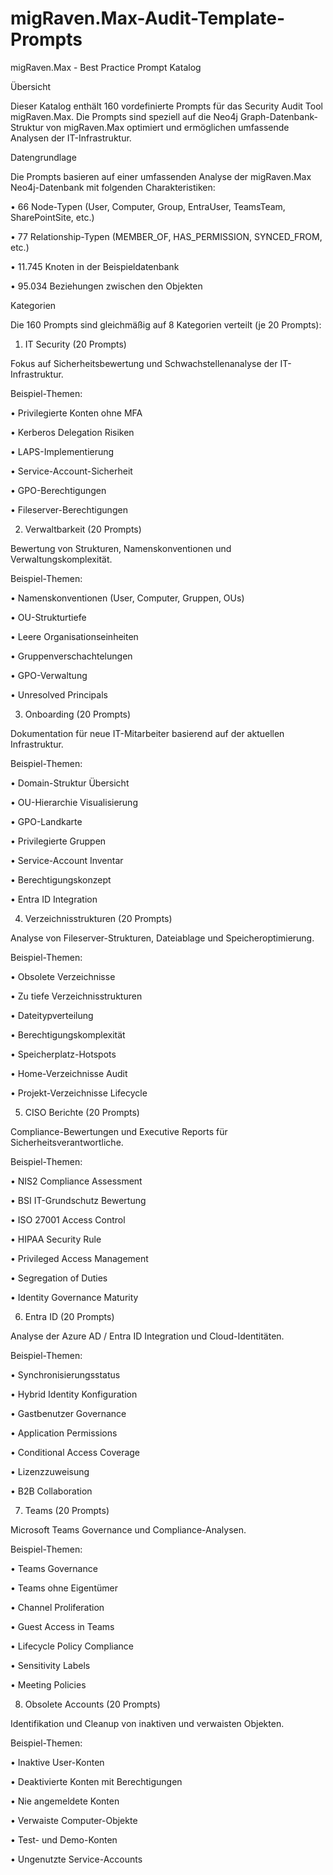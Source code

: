 # migRaven.Max-Audit-Template-Prompts
migRaven.Max - Best Practice Prompt Katalog

Übersicht

Dieser Katalog enthält 160 vordefinierte Prompts für das Security Audit Tool migRaven.Max. Die Prompts sind speziell auf die Neo4j Graph-Datenbank-Struktur von migRaven.Max optimiert und ermöglichen umfassende Analysen der IT-Infrastruktur.

Datengrundlage

Die Prompts basieren auf einer umfassenden Analyse der migRaven.Max Neo4j-Datenbank mit folgenden Charakteristiken:

•
66 Node-Typen (User, Computer, Group, EntraUser, TeamsTeam, SharePointSite, etc.)

•
77 Relationship-Typen (MEMBER_OF, HAS_PERMISSION, SYNCED_FROM, etc.)

•
11.745 Knoten in der Beispieldatenbank

•
95.034 Beziehungen zwischen den Objekten

Kategorien

Die 160 Prompts sind gleichmäßig auf 8 Kategorien verteilt (je 20 Prompts):

1. IT Security (20 Prompts)

Fokus auf Sicherheitsbewertung und Schwachstellenanalyse der IT-Infrastruktur.

Beispiel-Themen:

•
Privilegierte Konten ohne MFA

•
Kerberos Delegation Risiken

•
LAPS-Implementierung

•
Service-Account-Sicherheit

•
GPO-Berechtigungen

•
Fileserver-Berechtigungen

2. Verwaltbarkeit (20 Prompts)

Bewertung von Strukturen, Namenskonventionen und Verwaltungskomplexität.

Beispiel-Themen:

•
Namenskonventionen (User, Computer, Gruppen, OUs)

•
OU-Strukturtiefe

•
Leere Organisationseinheiten

•
Gruppenverschachtelungen

•
GPO-Verwaltung

•
Unresolved Principals

3. Onboarding (20 Prompts)

Dokumentation für neue IT-Mitarbeiter basierend auf der aktuellen Infrastruktur.

Beispiel-Themen:

•
Domain-Struktur Übersicht

•
OU-Hierarchie Visualisierung

•
GPO-Landkarte

•
Privilegierte Gruppen

•
Service-Account Inventar

•
Berechtigungskonzept

•
Entra ID Integration

4. Verzeichnisstrukturen (20 Prompts)

Analyse von Fileserver-Strukturen, Dateiablage und Speicheroptimierung.

Beispiel-Themen:

•
Obsolete Verzeichnisse

•
Zu tiefe Verzeichnisstrukturen

•
Dateitypverteilung

•
Berechtigungskomplexität

•
Speicherplatz-Hotspots

•
Home-Verzeichnisse Audit

•
Projekt-Verzeichnisse Lifecycle

5. CISO Berichte (20 Prompts)

Compliance-Bewertungen und Executive Reports für Sicherheitsverantwortliche.

Beispiel-Themen:

•
NIS2 Compliance Assessment

•
BSI IT-Grundschutz Bewertung

•
ISO 27001 Access Control

•
HIPAA Security Rule

•
Privileged Access Management

•
Segregation of Duties

•
Identity Governance Maturity

6. Entra ID (20 Prompts)

Analyse der Azure AD / Entra ID Integration und Cloud-Identitäten.

Beispiel-Themen:

•
Synchronisierungsstatus

•
Hybrid Identity Konfiguration

•
Gastbenutzer Governance

•
Application Permissions

•
Conditional Access Coverage

•
Lizenzzuweisung

•
B2B Collaboration

7. Teams (20 Prompts)

Microsoft Teams Governance und Compliance-Analysen.

Beispiel-Themen:

•
Teams Governance

•
Teams ohne Eigentümer

•
Channel Proliferation

•
Guest Access in Teams

•
Lifecycle Policy Compliance

•
Sensitivity Labels

•
Meeting Policies

8. Obsolete Accounts (20 Prompts)

Identifikation und Cleanup von inaktiven und verwaisten Objekten.

Beispiel-Themen:

•
Inaktive User-Konten

•
Deaktivierte Konten mit Berechtigungen

•
Nie angemeldete Konten

•
Verwaiste Computer-Objekte

•
Test- und Demo-Konten

•
Ungenutzte Service-Accounts


